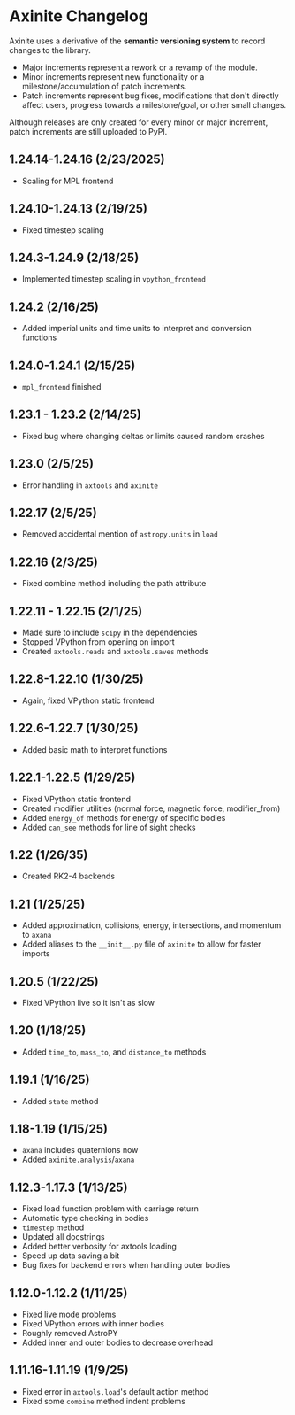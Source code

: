 # Axinite Changelog
Axinite uses a derivative of the **semantic versioning system** to record changes to the library. 
- Major increments represent a rework or a revamp of the module.
- Minor increments represent new functionality or a milestone/accumulation of patch increments.
- Patch increments represent bug fixes, modifications that don't directly affect users, progress towards a milestone/goal, or other small changes.

Although releases are only created for every minor or major increment, patch increments are still uploaded to PyPI.
## 1.24.14-1.24.16 (2/23/2025)
- Scaling for MPL frontend
## 1.24.10-1.24.13 (2/19/25)
- Fixed timestep scaling
## 1.24.3-1.24.9 (2/18/25)
- Implemented timestep scaling in `vpython_frontend`
## 1.24.2 (2/16/25)
- Added imperial units and time units to interpret and conversion functions
## 1.24.0-1.24.1 (2/15/25)
- `mpl_frontend` finished
## 1.23.1 - 1.23.2 (2/14/25)
- Fixed bug where changing deltas or limits caused random crashes
## 1.23.0 (2/5/25)
- Error handling in `axtools` and `axinite`
## 1.22.17 (2/5/25)
- Removed accidental mention of `astropy.units` in `load`
## 1.22.16 (2/3/25)
- Fixed combine method including the path attribute
## 1.22.11 - 1.22.15 (2/1/25)
- Made sure to include `scipy` in the dependencies
- Stopped VPython from opening on import
- Created `axtools.reads` and `axtools.saves` methods 
## 1.22.8-1.22.10 (1/30/25)
- Again, fixed VPython static frontend
## 1.22.6-1.22.7 (1/30/25)
- Added basic math to interpret functions
## 1.22.1-1.22.5 (1/29/25)
- Fixed VPython static frontend
- Created modifier utilities (normal force, magnetic force, modifier_from)
- Added `energy_of` methods for energy of specific bodies
- Added `can_see` methods for line of sight checks
## 1.22 (1/26/35)
- Created RK2-4 backends
## 1.21 (1/25/25)
- Added approximation, collisions, energy, intersections, and momentum to `axana`
- Added aliases to the `__init__.py` file of `axinite` to allow for faster imports
## 1.20.5 (1/22/25)
- Fixed VPython live so it isn't as slow
## 1.20 (1/18/25)
- Added `time_to`, `mass_to`, and `distance_to` methods
## 1.19.1 (1/16/25)
- Added `state` method
## 1.18-1.19 (1/15/25)
- `axana` includes quaternions now
- Added `axinite.analysis`/`axana`
## 1.12.3-1.17.3 (1/13/25)
- Fixed load function problem with carriage return
- Automatic type checking in bodies
- `timestep` method
- Updated all docstrings
- Added better verbosity for axtools loading
- Speed up data saving a bit
- Bug fixes for backend errors when handling outer bodies
## 1.12.0-1.12.2 (1/11/25)
- Fixed live mode problems
- Fixed VPython errors with inner bodies
- Roughly removed AstroPY
- Added inner and outer bodies to decrease overhead
## 1.11.16-1.11.19 (1/9/25)
- Fixed error in `axtools.load`'s default action method 
- Fixed some `combine` method indent problems
